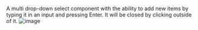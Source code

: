 A multi drop-down select component with the ability to add new items by typing it in an input and pressing Enter. 
It will be closed by clicking outside of it.
![image](https://github.com/user-attachments/assets/e6c3f11f-760e-4aff-93c6-a0011fdd8e3f)
